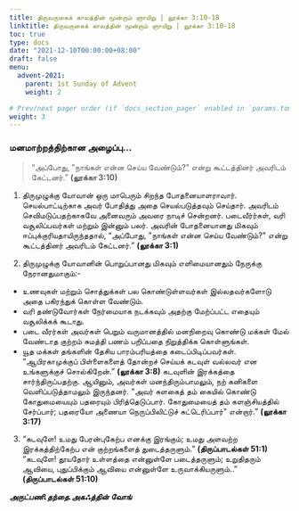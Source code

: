 ```yaml
---
title: திருவருகைக் காலத்தின் மூன்றாம் ஞாயிறு | லூக்கா 3:10-18
linktitle: திருவருகைக் காலத்தின் மூன்றாம் ஞாயிறு | லூக்கா 3:10-18
toc: true
type: docs
date: "2021-12-10T00:00:00+08:00"
draft: false
menu:
  advent-2021:
    parent: 1st Sunday of Advent
    weight: 2

# Prev/next pager order (if `docs_section_pager` enabled in `params.toml`)
weight: 3
---
```


### மனமாற்றத்திற்கான அழைப்பு…
> “அப்போது, "நாங்கள் என்ன செய்ய வேண்டும்?" என்று கூட்டத்தினர் அவரிடம் கேட்டனர்.” **(லூக்கா 3:10)**

1. திருமுழுக்கு யோவான் ஒரு மாபெரும் சிறந்த போதனையாளராவார். செயல்பாட்டிற்காக அவர் போதித்து அதை செயல்படுத்தவும் செய்தார். அவரிடம் செவிமடுப்பதற்காகவே அனைவரும் அவரை நாடிச் சென்றனர். படைவீர்ர்கள், வரி வசூலிப்பவர்கள் மற்றும் இன்னும் பலர். அவரின் போதனையானது மிகவும் ஈப்புக்குரியதாயிருந்ததால், “அப்போது, "நாங்கள் என்ன செய்ய வேண்டும்?" என்று கூட்டத்தினர் அவரிடம் கேட்டனர்.” **(லூக்கா 3:1)**  

2. திருமுழுக்கு யோவானின் பொறுப்பானது மிகவும் எளிமையானதும் நேருக்கு நேரானதுமாகும்:-
- உணவுகள் மற்றும் சொத்துக்கள் பல கொண்டுள்ளவர்கள் இல்லதவர்களோடு அதை பகிரந்துக் கொள்ள வேண்டும்.
- வரி தண்டுவோர்கள் நேர்மையாக நடக்கவும் அதற்கு மேற்ப்பட்ட எதையும் வசூலிக்கக் கூடாது.
- படை வீரர்கள் அவர்கள் பெறும் வருமானத்தில் மனநிறைவு கொண்டு மக்கள் மேல் வேண்டாத குற்றம் சுமத்தி பணம் பறிப்பதை நிறுத்திக்க கொள்ளுங்கள்.
- யூத மக்கள் தங்களின் தேசிய பாரம்பரியத்தை கடைப்பிடிப்பவர்கள். “ஆபிரகாமுக்குப் பிள்ளைகளைத் தோன்றச் செய்யக் கடவுள் வல்லவர் என உங்களுக்குச் சொல்கிறேன்.” **(லூக்கா 3:8)** கடவுளின் இரக்கத்தை சார்ந்திருப்பதற்கு. ஆயினும், அவர்கள் மனந்திரும்பாமலும், நற் கனிகளை வெளிப்படுத்தாமலும் இருந்தனர். “அவர் சுளகைத் தம் கையில் கொண்டு கோதுமையையும் பதரையும் பிரித்தெடுப்பார். கோதுமையைத் தம் களஞ்சியத்தில் சேர்ப்பார்; பதரையோ அணையா நெருப்பிலிட்டுச் சுட்டெரிப்பார்" என்றார்.”  **(லூக்கா 3:17)**

3. “கடவுளே! உமது பேரன்புகேற்ப எனக்கு இரங்கும்; உமது அளவற்ற இரக்கத்திற்கேற்ப என் குற்றங்களைத் துடைத்தருளும்.” **(திருப்பாடல்கள் 51:1)** “கடவுளே! தூயதோர் உள்ளத்தை என்னுள்ளே படைத்தருளும்; உறுதிதரும் ஆவியை, புதுப்பிக்கும் ஆவியை என்னுள்ளே உருவாக்கியருளும்..” **(திருப்பாடல்கள் 51:10)**

___அருட்பணி.தந்தை.அகஃத்தின் வோங்___
